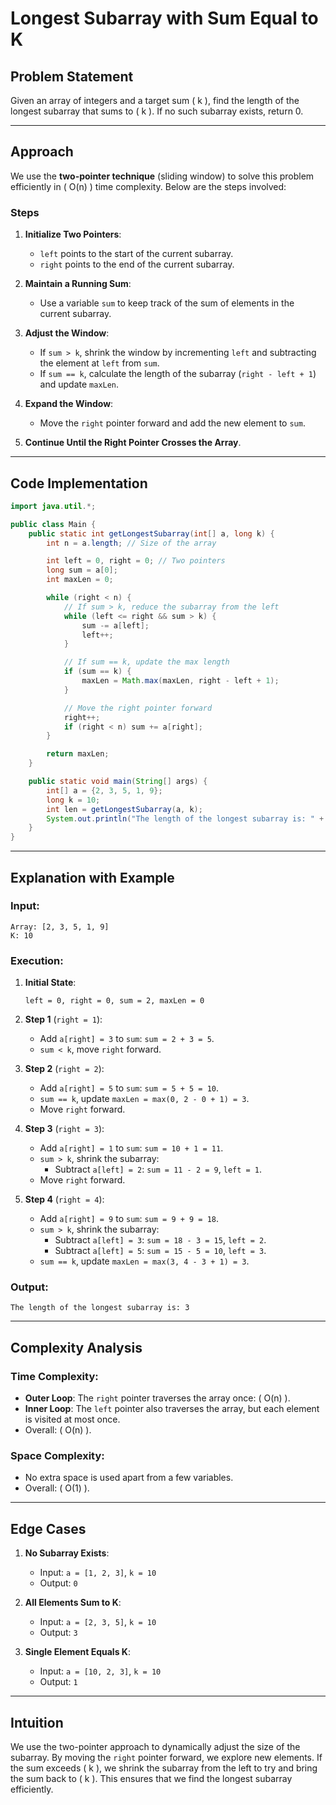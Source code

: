 # Longest Subarray with Sum Equal to K

## Problem Statement
Given an array of integers and a target sum \( k \), find the length of the longest subarray that sums to \( k \). If no such subarray exists, return 0.

---

## Approach
We use the **two-pointer technique** (sliding window) to solve this problem efficiently in \( O(n) \) time complexity. Below are the steps involved:

### Steps
1. **Initialize Two Pointers**:
   - `left` points to the start of the current subarray.
   - `right` points to the end of the current subarray.

2. **Maintain a Running Sum**:
   - Use a variable `sum` to keep track of the sum of elements in the current subarray.

3. **Adjust the Window**:
   - If `sum > k`, shrink the window by incrementing `left` and subtracting the element at `left` from `sum`.
   - If `sum == k`, calculate the length of the subarray (`right - left + 1`) and update `maxLen`.

4. **Expand the Window**:
   - Move the `right` pointer forward and add the new element to `sum`.

5. **Continue Until the Right Pointer Crosses the Array**.

---

## Code Implementation
```java
import java.util.*;

public class Main {
    public static int getLongestSubarray(int[] a, long k) {
        int n = a.length; // Size of the array

        int left = 0, right = 0; // Two pointers
        long sum = a[0];
        int maxLen = 0;

        while (right < n) {
            // If sum > k, reduce the subarray from the left
            while (left <= right && sum > k) {
                sum -= a[left];
                left++;
            }

            // If sum == k, update the max length
            if (sum == k) {
                maxLen = Math.max(maxLen, right - left + 1);
            }

            // Move the right pointer forward
            right++;
            if (right < n) sum += a[right];
        }

        return maxLen;
    }

    public static void main(String[] args) {
        int[] a = {2, 3, 5, 1, 9};
        long k = 10;
        int len = getLongestSubarray(a, k);
        System.out.println("The length of the longest subarray is: " + len);
    }
}
```

---

## Explanation with Example
### Input:
```
Array: [2, 3, 5, 1, 9]
K: 10
```

### Execution:
1. **Initial State**:
   ```
   left = 0, right = 0, sum = 2, maxLen = 0
   ```

2. **Step 1** (`right = 1`):
   - Add `a[right] = 3` to `sum`: `sum = 2 + 3 = 5`.
   - `sum < k`, move `right` forward.

3. **Step 2** (`right = 2`):
   - Add `a[right] = 5` to `sum`: `sum = 5 + 5 = 10`.
   - `sum == k`, update `maxLen = max(0, 2 - 0 + 1) = 3`.
   - Move `right` forward.

4. **Step 3** (`right = 3`):
   - Add `a[right] = 1` to `sum`: `sum = 10 + 1 = 11`.
   - `sum > k`, shrink the subarray:
     - Subtract `a[left] = 2`: `sum = 11 - 2 = 9`, `left = 1`.
   - Move `right` forward.

5. **Step 4** (`right = 4`):
   - Add `a[right] = 9` to `sum`: `sum = 9 + 9 = 18`.
   - `sum > k`, shrink the subarray:
     - Subtract `a[left] = 3`: `sum = 18 - 3 = 15`, `left = 2`.
     - Subtract `a[left] = 5`: `sum = 15 - 5 = 10`, `left = 3`.
   - `sum == k`, update `maxLen = max(3, 4 - 3 + 1) = 3`.

### Output:
```
The length of the longest subarray is: 3
```

---

## Complexity Analysis
### Time Complexity:
- **Outer Loop**: The `right` pointer traverses the array once: \( O(n) \).
- **Inner Loop**: The `left` pointer also traverses the array, but each element is visited at most once.
- Overall: \( O(n) \).

### Space Complexity:
- No extra space is used apart from a few variables.
- Overall: \( O(1) \).

---

## Edge Cases
1. **No Subarray Exists**:
   - Input: `a = [1, 2, 3]`, `k = 10`
   - Output: `0`

2. **All Elements Sum to K**:
   - Input: `a = [2, 3, 5]`, `k = 10`
   - Output: `3`

3. **Single Element Equals K**:
   - Input: `a = [10, 2, 3]`, `k = 10`
   - Output: `1`

---

## Intuition
We use the two-pointer approach to dynamically adjust the size of the subarray. By moving the `right` pointer forward, we explore new elements. If the sum exceeds \( k \), we shrink the subarray from the left to try and bring the sum back to \( k \). This ensures that we find the longest subarray efficiently.

